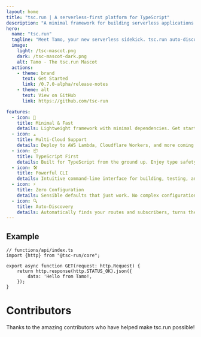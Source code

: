 ```yaml
---
layout: home
title: "tsc.run | A serverless-first platform for TypeScript"
description: "A minimal framework for building serverless applications in TypeScript. It ships with a CLI to deploy your app to AWS, GCP, Cloudflare and more."
hero:
  name: "tsc.run"
  tagline: "Meet Tamo, your new serverless sidekick. tsc.run auto-discovers routes and subscribers, compiles them to cloud-native functions, and deploys to AWS or Cloudflare."
  image:
    light: /tsc-mascot.png
    dark: /tsc-mascot-dark.png
    alt: Tamo - The tsc.run Mascot
  actions:
    - theme: brand
      text: Get Started
      link: /0.7.0-alpha/release-notes
    - theme: alt
      text: View on GitHub
      link: https://github.com/tsc-run

features:
  - icon: 🚀
    title: Minimal & Fast
    details: Lightweight framework with minimal dependencies. Get started in seconds with minimal boilerplate and blazing fast deployments.
  - icon: ☁️
    title: Multi-Cloud Support
    details: Deploy to AWS Lambda, Cloudflare Workers, and more coming soon with a single command.
  - icon: 📦
    title: TypeScript First
    details: Built for TypeScript from the ground up. Enjoy type safety with auto-completion and compile-time error checking.
  - icon: 🛠️
    title: Powerful CLI
    details: Intuitive command-line interface for building, testing, and deploying your serverless applications.
  - icon: ⚡
    title: Zero Configuration
    details: Sensible defaults that just work. No complex configuration files or setup required to get started.
  - icon: 🔍
    title: Auto-Discovery
    details: Automatically finds your routes and subscribers, turns them into serverless functions, and deploys them without manual wiring.
---
```


## Example

```ts:line-numbers=1
// functions/api/index.ts
import {http} from "@tsc-run/core";

export async function GET(request: http.Request) {
    return http.response(http.STATUS_OK).json({
        data: 'Hello from Tamo!,
    });
}
```

<script setup>
import { VPTeamMembers } from 'vitepress/theme';

const members = [
  {
    avatar: 'https://avatars.githubusercontent.com/u/7268075?s=400&u=2210a67bb02f7c730ac97817eca342449c413a30&v=4',
    name: 'Ben Osborne',
    title: 'Creator',
    links: [
      { icon: 'github', link: 'https://github.com/mrbenosborne' },
    ]
  },
]
</script>

<Spacer />

# Contributors

Thanks to the amazing contributors who have helped make tsc.run possible!

<VPTeamMembers size="small" :members />